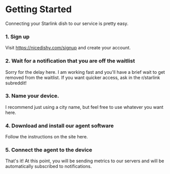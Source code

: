# Getting Started

Connecting your Starlink dish to our service is pretty easy.

### 1. Sign up

Visit https://nicedishy.com/signup and create your account.

### 2. Wait for a notification that you are off the waitlist

Sorry for the delay here. I am working fast and you'll have a brief wait to get removed from the waitlist. If you want quicker access, ask in the r/starlink subreddit! 

### 3. Name your device. 

I recommend just using a city name, but feel free to use whatever you want here.

### 4. Download and install our agent software

Follow the instructions on the site here.

### 5. Connect the agent to the device

That's it! At this point, you will be sending metrics to our servers and will be automatically subscribed to notifications.
